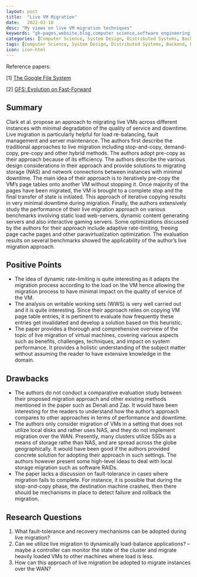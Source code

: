 ```yaml
---
layout: post
title:  "Live VM Migration"
date:   2022-03-10
desc: "My views on live VM migration techniques"
keywords: "gh-pages,website,blog,computer science,software engineering,system design,distributed systems, file systems"
categories: [Computer Science, System Design, Distributed Systems, Backend, File systems, Software Engineering, Storage]
tags: [Computer Science, System Design, Distributed Systems, Backend, File systems, Software Engineering, Storage]
icon: icon-html
---
```

Reference papers:

\[1\] [The Google File System](https://pdos.csail.mit.edu/papers/chord:sigcomm01/chord_sigcomm.pdf)

\[2\] [GFS: Evolution on Fast-Forward](https://cacm.acm.org/magazines/2010/3/76283-gfs-evolution-on-fast-forward/fulltext)

## Summary 
Clark et al. propose an approach to migrating live VMs across different instances with minimal degradation of the quality of service and downtime. Live migration is particularly helpful for load re-balancing, fault management and server maintenance. The authors first describe the traditional approaches to live migration including stop-and-copy, demand- copy, pre-copy and other hybrid methods. The authors adopt pre-copy as their approach because of its efficiency. The authors describe the various design considerations in their approach and provide solutions to migrating storage (NAS) and network connections between instances with minimal downtime. The main idea of their approach is to iteratively pre-copy the VM’s page tables onto another VM without stopping it. Once majority of the pages have been migrated, the VM is brought to a complete stop and the final transfer of state is initiated. This approach of iterative copying results in very minimal downtime during migration. Finally, the authors extensively study the performance of their live migration approach on various benchmarks involving static load web-servers, dynamic content generating servers and also interactive gaming servers. Some optimizations discussed by the authors for their approach include adaptive rate-limiting, freeing page cache pages and other paravirtualization optimization. The evaluation results on several benchmarks showed the applicability of the author’s live migration approach.

## Positive Points
* The idea of dynamic rate-limiting is quite interesting as it adapts the migration process according to the load on the VM hence allowing the migration process to have minimal impact on the quality of service of the VM.
* The analysis on writable working sets (WWS) is very well carried out and it is quite interesting. Since their approach relies on copying VM page table entries, it is pertinent to evaluate how frequently these entries get invalidated and develop a solution based on this heuristic.
* The paper provides a thorough and comprehensive overview of the topic of live migration of virtual machines, covering various aspects such as benefits, challenges, techniques, and impact on system performance. It provides a holistic understanding of the subject matter without assuming the reader to have extensive knowledge in the domain.

## Drawbacks
* The authors do not conduct a comparative evaluation study between their proposed migration approach and other existing methods mentioned in the paper such as Denali and Zap. It would have been interesting for the readers to understand how the author’s approach compares to other approaches in terms of performance and downtime.
* The authors only consider migration of VMs in a setting that does not utilize local disks and rather uses NAS, and they do not implement migration over the WAN. Presently, many clusters utilize SSDs as a means of storage rathe than NAS, and are spread across the globe geographically. It would have been good if the authors provided concrete solution for adopting their approach in such settings. The authors however present some high-level ideas to deal with local storage migration such as software RAIDs.
* The paper lacks a discussion on fault-tolerance in cases where migration fails to complete. For instance, it is possible that during the stop-and-copy phase, the destination machine crashes, then there should be mechanisms in place to detect failure and rollback the migration.

## Research Questions
1. What fault-tolerance and recovery mechanisms can be adopted during live migration?
2. Can we utilize live migration to dynamically load-balance applications? – maybe a controller can monitor the state of the cluster and migrate heavily loaded VMs to other machines where load is less.
3. How can this approach of live migration be adopted to migrate instances over the WAN?